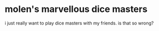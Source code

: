 molen's marvellous dice masters
===========================


i just really want to play dice masters with my friends. is that so wrong?

